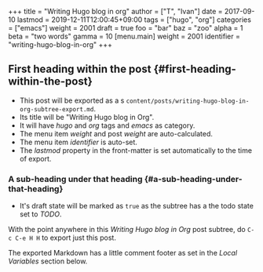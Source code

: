 +++
title = "Writing Hugo blog in org"
author = ["T", "Ivan"]
date = 2017-09-10
lastmod = 2019-12-11T12:00:45+09:00
tags = ["hugo", "org"]
categories = ["emacs"]
weight = 2001
draft = true
foo = "bar"
baz = "zoo"
alpha = 1
beta = "two words"
gamma = 10
[menu.main]
  weight = 2001
  identifier = "writing-hugo-blog-in-org"
+++

## First heading within the post {#first-heading-within-the-post}

-   This post will be exported as  a s
    `content/posts/writing-hugo-blog-in-org-subtree-export.md`.
-   Its title will be "Writing Hugo blog in Org".
-   It will have _hugo_ and _org_ tags and _emacs_ as category.
-   The menu item _weight_ and post _weight_ are auto-calculated.
-   The menu item _identifier_ is auto-set.
-   The _lastmod_ property in the front-matter is set automatically to
    the time of export.


### A sub-heading under that heading {#a-sub-heading-under-that-heading}

-   It's draft state will be marked as `true` as the subtree has a the
    todo state set to _TODO_.

With the point <span class="underline">anywhere</span> in this _Writing Hugo blog in Org_ post
subtree, do `C-c C-e H H` to export just this post.

The exported Markdown has a little comment footer as set in the _Local
Variables_ section below.
